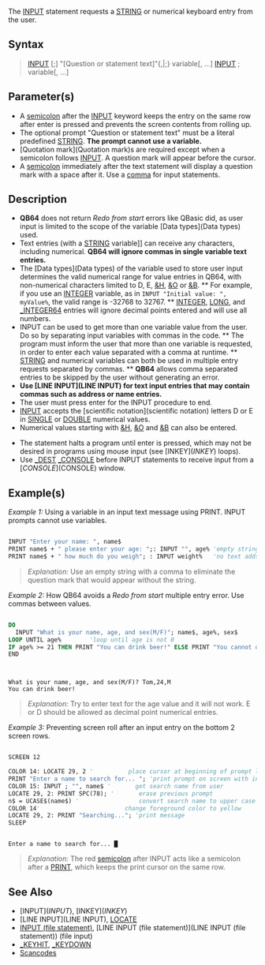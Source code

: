 The [INPUT](INPUT) statement requests a [STRING](STRING) or numerical keyboard entry from the user.


## Syntax

>  [INPUT](INPUT) [;] "[Question or statement text]"{,|;} variable[, ...]
>  [INPUT](INPUT) ; variable[, ...]


## Parameter(s)

* A [semicolon](semicolon) after the [INPUT](INPUT) keyword keeps the entry on the same row after enter is pressed  and prevents the screen contents from rolling up.
* The optional prompt "Question or statement text" must be a literal predefined [STRING](STRING). **The prompt cannot use a variable.**
* [Quotation mark](Quotation mark)s are required except when a semicolon follows [INPUT](INPUT). A question mark will appear before the cursor.
* A [semicolon](semicolon) immediately after the text statement will display a question mark with a space after it. Use a [comma](comma) for input statements.


## Description

* **QB64** does not return *Redo from start* errors like QBasic did, as user input is limited to the scope of the variable [Data types](Data types) used.
* Text entries (with a [STRING](STRING) variable]] can receive any characters, including numerical. **QB64 will ignore commas in single variable text entries.**
* The [Data types](Data types) of the variable used to store user input determines the valid numerical range for value entries in QB64, with non-numerical characters limited to D, E, [&H](&H), [&O](&O) or [&B](&B).
** For example, if you use an [INTEGER](INTEGER) variable, as in `INPUT "Initial value: ", myValue%`, the valid range is -32768 to 32767.
** [INTEGER](INTEGER), [LONG](LONG), and [_INTEGER64](_INTEGER64) entries will ignore decimal points entered and will use all numbers.
* INPUT can be used to get more than one variable value from the user. Do so by separating input variables with commas in the code.
** The program must inform the user that more than one variable is requested, in order to enter each value separated with a comma at runtime.
** [STRING](STRING) and numerical variables can both be used in multiple entry requests separated by commas.
** **QB64**  allows comma separated entries to be skipped by the user without generating an error.
* **Use [LINE INPUT](LINE INPUT) for text input entries that may contain commas such as address or name entries.**  
* The user must press enter for the INPUT procedure to end. <!-- redundant: Multiple entries can be skipped. -->
* [INPUT](INPUT) accepts the [scientific notation](scientific notation) letters D or E in [SINGLE](SINGLE) or [DOUBLE](DOUBLE) numerical values.
* Numerical values starting with [&H](&H), [&O](&O) and [&B](&B) can also be entered.
<!-- not valid for QB64, not worth mentioning then denying: * INPUT removes all leading or trailing spaces in a string value entry. **QB64 does NOT remove those spaces!** -->
* The statement halts a program until enter is pressed, which may not be desired in programs using mouse input (see [INKEY$](INKEY$) loops).
* Use [_DEST](_DEST) [_CONSOLE](_CONSOLE) before INPUT statements to receive input from a [$CONSOLE]($CONSOLE) window.


## Example(s)

*Example 1:* Using a variable in an input text message using PRINT. INPUT prompts cannot use variables.

```vb

INPUT "Enter your name: ", name$
PRINT name$ + " please enter your age: ";: INPUT "", age% 'empty string with comma
PRINT name$ + " how much do you weigh"; : INPUT weight%   'no text adds ? 

```
> *Explanation:* Use an empty string with a comma to eliminate the question mark that would appear without the string.


*Example 2:* How QB64 avoids a *Redo from start* multiple entry error. Use commas between values.

```vb

DO
  INPUT "What is your name, age, and sex(M/F)"; name$, age%, sex$
LOOP UNTIL age%        'loop until age is not 0
IF age% >= 21 THEN PRINT "You can drink beer!" ELSE PRINT "You cannot drink beer yet!"
END 

```

```text


What is your name, age, and sex(M/F)? Tom,24,M
You can drink beer!

```

> *Explanation:* Try to enter text for the age value and it will not work. E or D should be allowed as decimal point numerical entries.


*Example 3:* Preventing screen roll after an input entry on the bottom 2 screen rows. 

```vb

SCREEN 12

COLOR 14: LOCATE 29, 2 '          place cursor at beginning of prompt line
PRINT "Enter a name to search for... "; 'print prompt on screen with input to follow
COLOR 15: INPUT ; "", name$ '       get search name from user
LOCATE 29, 2: PRINT SPC(78); '       erase previous prompt
n$ = UCASE$(name$) '                 convert search name to upper case
COLOR 14'                        change foreground color to yellow
LOCATE 29, 2: PRINT "Searching..."; 'print message
SLEEP 

```

```text

Enter a name to search for... █

```

>  *Explanation:* The red [semicolon](semicolon) after INPUT acts like a semicolon after a [PRINT](PRINT), which keeps the print cursor on the same row.


## See Also

* [INPUT$](INPUT$), [INKEY$](INKEY$)
* [LINE INPUT](LINE INPUT), [LOCATE](LOCATE)
* [INPUT (file statement)](INPUT (file statement)), [LINE INPUT (file statement)](LINE INPUT (file statement)) (file input)
* [_KEYHIT](_KEYHIT), [_KEYDOWN](_KEYDOWN)
* [Scancodes](Scancodes)




